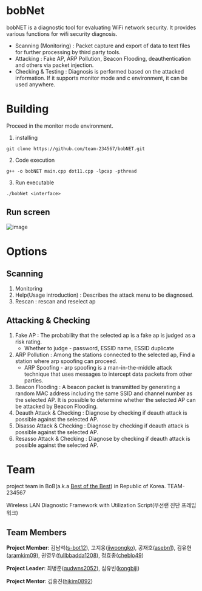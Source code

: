# bobNet
bobNET is a diagnostic tool for evaluating WiFi network security.
It provides various functions for wifi security diagnosis.
- Scanning (Monitoring) : Packet capture and export of data to text files for further processing by third party tools.
- Attacking : Fake AP, ARP Pollution, Beacon Flooding, deauthentication and others via packet injection.
- Checking & Testing : Diagnosis is performed based on the attacked information.
If it supports monitor mode and c environment, it can be used anywhere.

# Building
Proceed in the monitor mode environment.
1. installing
```
git clone https://github.com/team-234567/bobNET.git
```
2. Code execution
```
g++ -o bobNET main.cpp dot11.cpp -lpcap -pthread
```
3. Run executable
```
./bobNet <interface>
```

## Run screen
![image](https://user-images.githubusercontent.com/61967756/99648145-0dce0a80-2a96-11eb-891a-ee6affced6d0.png)


# Options
## Scanning
1. Monitoring
2. Help(Usage introduction) : Describes the attack menu to be diagnosed.
3. Rescan : rescan and reselect ap

## Attacking & Checking
1. Fake AP : The probability that the selected ap is a fake ap is judged as a risk rating.
    - Whether to judge - password, ESSID name, ESSID duplicate
2. ARP Pollution : Among the stations connected to the selected ap, Find a station where arp spoofing can proceed.
    - ARP Spoofing - arp spoofing is a man-in-the-middle attack technique that uses messages to intercept data packets from other parties.
3. Beacon Flooding : A beacon packet is transmitted by generating a random MAC address including the same SSID and channel number as the selected AP.
    It is possible to determine whether the selected AP can be attacked by Beacon Flooding.
4. Deauth Attack & Checking : Diagnose by checking if deauth attack is possible against the selected AP.
5. Disasso Attack & Checking : Diagnose by checking if deauth attack is possible against the selected AP.
6. Resasso Attack & Checking : Diagnose by checking if deauth attack is possible against the selected AP.

# Team
project team in BoB(a.k.a [Best of the Best](https://www.kitribob.kr/)) in Republic of Korea.
TEAM-234567

Wireless LAN Diagnostic Framework with Utilization Script(무선랜 진단 프레임워크)


## Team Members
**Project Member**: 김남석([s-bot12](https://github.com/s-bot12)), 고지웅([jiwoongko](https://github.com/jiwoongko)), 공재호([asebn1](https://github.com/asebn1)), 김유현([aramkim09](https://github.com/aramkim09)), 권영우([fullbbadda1208](https://github.com/fullbbadda1208)), 정효종([cheblo49](https://github.com/cheblo49))

**Project Leader**: 최병준([qudwns2052](https://github.com/qudwns2052)), 심유빈([kongbiji](https://github.com/kongbiji))

**Project Mentor**: 김홍진([hjkim0892](https://github.com/hjkim0892))
